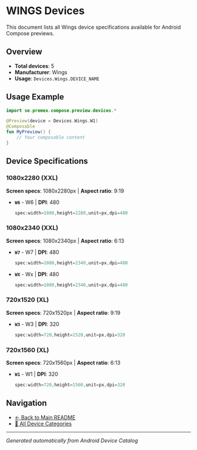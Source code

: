 # WINGS Devices

This document lists all Wings device specifications available for Android Compose previews.

## Overview

- **Total devices**: 5
- **Manufacturer**: Wings
- **Usage**: `Devices.Wings.DEVICE_NAME`

## Usage Example

```kotlin
import se.premex.compose.preview.devices.*

@Preview(device = Devices.Wings.W1)
@Composable
fun MyPreview() {
    // Your composable content
}
```

## Device Specifications

### 1080x2280 (XXL)

**Screen specs**: 1080x2280px | **Aspect ratio**: 9:19

- **`W6`** - W6 | **DPI**: 480
  ```kotlin
  spec:width=1080,height=2280,unit=px,dpi=480
  ```

### 1080x2340 (XXL)

**Screen specs**: 1080x2340px | **Aspect ratio**: 6:13

- **`W7`** - W7 | **DPI**: 480
  ```kotlin
  spec:width=1080,height=2340,unit=px,dpi=480
  ```

- **`WX`** - Wx | **DPI**: 480
  ```kotlin
  spec:width=1080,height=2340,unit=px,dpi=480
  ```

### 720x1520 (XL)

**Screen specs**: 720x1520px | **Aspect ratio**: 9:19

- **`W3`** - W3 | **DPI**: 320
  ```kotlin
  spec:width=720,height=1520,unit=px,dpi=320
  ```

### 720x1560 (XL)

**Screen specs**: 720x1560px | **Aspect ratio**: 6:13

- **`W1`** - W1 | **DPI**: 320
  ```kotlin
  spec:width=720,height=1560,unit=px,dpi=320
  ```

## Navigation

- [← Back to Main README](../../README.md)
- [📱 All Device Categories](../README.md)

---
*Generated automatically from Android Device Catalog*
